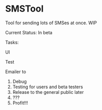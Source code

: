 # SMSTool
Tool for sending lots of SMSes at once. WIP

Current Status: In beta 

Tasks: <p/>
UI <p/>
Test <p/>
Emailer to

1. Debug
2. Testing for users and beta testers
3. Release to the general public later
4. ???
5. Profit!!!


